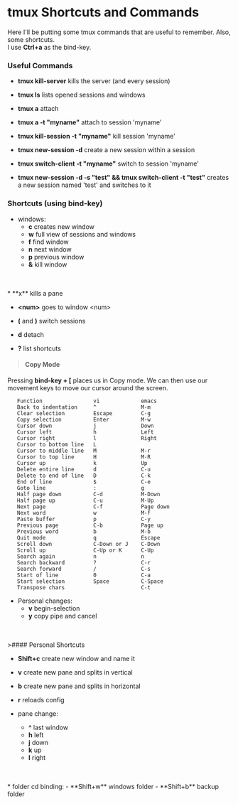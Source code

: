 # tmux Shortcuts and Commands

Here I'll be putting some tmux commands that are useful to remember. Also, some shortcuts. <br />
I use **Ctrl+a** as the bind-key.

### Useful Commands

* **tmux kill-server** kills the server (and every session)

* **tmux ls** lists opened sessions and windows

* **tmux a** attach

* **tmux a -t "myname"** attach to session 'myname'

* **tmux kill-session -t "myname"** kill session 'myname'

* **tmux new-session -d** create a new session within a session

* **tmux switch-client -t "myname"** switch to session 'myname'

* **tmux new-session -d -s "test" && tmux switch-client -t "test"** creates a new session named 'test' and switches to it

### Shortcuts (using bind-key)

* windows:
  - **c** creates new window
  - **w** full view of sessions and windows
  - **f** find window
  - **n** next window
  - **p** previous window
  - **&** kill window
<br />
<br />
* **x** kills a pane

* **\<num>** goes to window \<num>

* **(** and **)** switch sessions

* **d** detach

* **?** list shortcuts

>#### Copy Mode
Pressing **bind-key + [** places us in Copy mode. We can then use our movement keys to move our cursor around the screen.
```
   Function                vi             emacs
   Back to indentation     ^              M-m
   Clear selection         Escape         C-g
   Copy selection          Enter          M-w
   Cursor down             j              Down
   Cursor left             h              Left
   Cursor right            l              Right
   Cursor to bottom line   L
   Cursor to middle line   M              M-r
   Cursor to top line      H              M-R
   Cursor up               k              Up
   Delete entire line      d              C-u
   Delete to end of line   D              C-k
   End of line             $              C-e
   Goto line               :              g
   Half page down          C-d            M-Down
   Half page up            C-u            M-Up
   Next page               C-f            Page down
   Next word               w              M-f
   Paste buffer            p              C-y
   Previous page           C-b            Page up
   Previous word           b              M-b
   Quit mode               q              Escape
   Scroll down             C-Down or J    C-Down
   Scroll up               C-Up or K      C-Up
   Search again            n              n
   Search backward         ?              C-r
   Search forward          /              C-s
   Start of line           0              C-a
   Start selection         Space          C-Space
   Transpose chars                        C-t
```

* Personal changes:
  - **v** begin-selection
  - **y** copy pipe and cancel
<br />
<br />
>#### Personal Shortcuts

* **Shift+c** create new window and name it

* **v** create new pane and splits in vertical

* **b** create new pane and splits in horizontal

* **r** reloads config

* pane change:
  - **^** last window
  - **h** left
  - **j** down
  - **k** up
  - **l** right
<br />
<br />
* folder cd binding:
  - **Shift+w** windows folder
  - **Shift+b** backup folder

